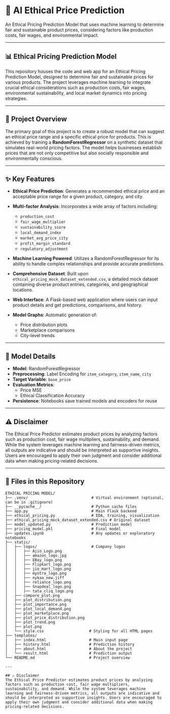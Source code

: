 
# 🧠 AI Ethical Price Prediction

An Ethical Pricing Prediction Model that uses machine learning to determine fair and sustainable product prices, considering factors like production costs, fair wages, and environmental impact.

---

## 📊 Ethical Pricing Prediction Model

This repository houses the code and web app for an Ethical Pricing Prediction Model, designed to determine fair and sustainable prices for various products. The project leverages machine learning to integrate crucial ethical considerations such as production costs, fair wages, environmental sustainability, and local market dynamics into pricing strategies.

---

## 🧠 Project Overview

The primary goal of this project is to create a robust model that can suggest an ethical price range and a specific ethical price for products. This is achieved by training a **RandomForestRegressor** on a synthetic dataset that simulates real-world pricing factors. The model helps businesses establish prices that are not only competitive but also socially responsible and environmentally conscious.

---

##  ✨ Key Features

- **Ethical Price Prediction**: Generates a recommended ethical price and an acceptable price range for a given product, category, and city.

- **Multi-factor Analysis**: Incorporates a wide array of factors including:
  - `production_cost`
  - `fair_wage_multiplier`
  - `sustainability_score`
  - `local_demand_index`
  - `market_avg_price_city`
  - `profit_margin_standard`
  - `regulatory_adjustment`

- **Machine Learning Powered**: Utilizes a RandomForestRegressor for its ability to handle complex relationships and provide accurate predictions.

- **Comprehensive Dataset**: Built upon `ethical_pricing_mock_dataset_extended.csv`, a detailed mock dataset containing diverse product entries, categories, and geographical locations.

- **Web Interface**: A Flask-based web application where users can input product details and get predictions, comparisons, and history.

- **Model Graphs**: Automatic generation of:
  - Price distribution plots
  - Marketplace comparisons
  - City-level trends

---

## 🧪 Model Details

- **Model**: RandomForestRegressor
- **Preprocessing**: Label Encoding for `item_category`, `item_name`, `city`
- **Target Variable**: `base_price`
- **Evaluation Metrics**:
  - Price MSE
  - Ethical Classification Accuracy
- **Persistence**: Notebooks save trained models and encoders for reuse
  
---


## ⚠️ Disclaimer
The Ethical Price Predictor estimates product prices by analyzing factors such as production cost, fair wage multipliers, sustainability, and demand. While the system leverages machine learning and fairness-driven metrics, all outputs are indicative and should be interpreted as supportive insights. Users are encouraged to apply their own judgment and consider additional data when making pricing-related decisions.

---

## 📁 Files in this Repository

```
ETHICAL PRICING MODEL/
├── .venv/                            # Virtual environment (optional, can be in .gitignore)
├── __pycache__/                      # Python cache files
├── app.py                            # Main Flask backend
├── ethical_pricing.py                # EDA, training, visualization
├── ethical_pricing_mock_dataset_extended.csv # Original dataset
├── model_updated.py                  # Prediction model
├── pricing_model.pkl                 # Final model
├── updates.ipynb                     # Any updates or exploratory notebooks
├── static/
│   ├── logos/                        # Company logos
│   │   ├── Ajio_Logo.png
│   │   ├── amazon_logo.jpg
│   │   ├── EBay_logo.png
│   │   ├── Flipkart_logo.png
│   │   ├── jio_mart_logo.png
│   │   ├── myntra_logo.png
│   │   ├── nykaa_new.jiff
│   │   ├── reliance_logo.png
│   │   ├── Snapdeal_logo.png
│   │   ├── tata_cliq_logo.png
│   ├── compare_plot.png
│   ├── plot_distribution.png
│   ├── plot_importance.png
│   ├── plot_local_demand.png
│   ├── plot_marketplace.png
│   ├── plot_price_distribution.png
│   ├── plot_trend.png
│   ├── plot.png
│   └── style.css                    # Styling for all HTML pages
├── templates/
│   ├── index.html                   # Main input page
│   ├── history.html                 # Prediction history
│   ├── about.html                   # About the project
│   └── result.html                  # Prediction output
└── README.md                        # Project overview

---

## ⚠️ Disclaimer
The Ethical Price Predictor estimates product prices by analyzing factors such as production cost, fair wage multipliers, sustainability, and demand. While the system leverages machine learning and fairness-driven metrics, all outputs are indicative and should be interpreted as supportive insights. Users are encouraged to apply their own judgment and consider additional data when making pricing-related decisions.
